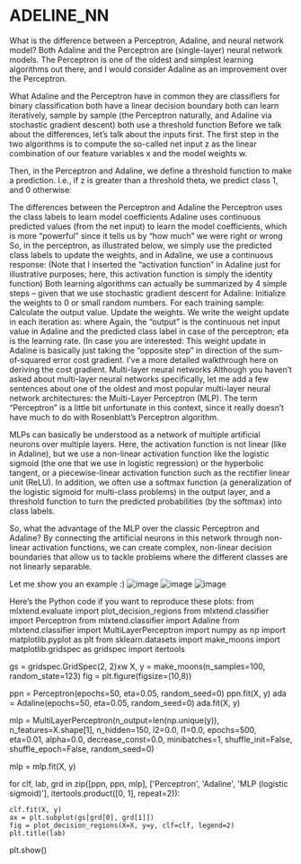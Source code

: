 # ADELINE_NN

What is the difference between a Perceptron, Adaline, and neural network model?
Both Adaline and the Perceptron are (single-layer) neural network models. The Perceptron is one of the oldest and simplest learning algorithms out there, and I would consider Adaline as an improvement over the Perceptron.

What Adaline and the Perceptron have in common
they are classifiers for binary classification
both have a linear decision boundary
both can learn iteratively, sample by sample (the Perceptron naturally, and Adaline via stochastic gradient descent)
both use a threshold function
Before we talk about the differences, let’s talk about the inputs first. The first step in the two algorithms is to compute the so-called net input z as the linear combination of our feature variables x and the model weights w.

Then, in the Perceptron and Adaline, we define a threshold function to make a prediction. I.e., if z is greater than a threshold theta, we predict class 1, and 0 otherwise:

The differences between the Perceptron and Adaline
the Perceptron uses the class labels to learn model coefficients
Adaline uses continuous predicted values (from the net input) to learn the model coefficients, which is more “powerful” since it tells us by “how much” we were right or wrong
So, in the perceptron, as illustrated below, we simply use the predicted class labels to update the weights, and in Adaline, we use a continuous response:
(Note that I inserted the “activation function” in Adaline just for illustrative purposes; here, this activation function is simply the identity function) Both learning algorithms can actually be summarized by 4 simple steps – given that we use stochastic gradient descent for Adaline:
Initialize the weights to 0 or small random numbers.
For each training sample:
Calculate the output value.
Update the weights.
We write the weight update in each iteration as:
where Again, the “output” is the continuous net input value in Adaline and the predicted class label in case of the perceptron; eta is the learning rate. (In case you are interested: This weight update in Adaline is basically just taking the “opposite step” in direction of the sum-of-squared error cost gradient. I’ve a more detailed walkthrough here on deriving the cost gradient.
Multi-layer neural networks
Although you haven’t asked about multi-layer neural networks specifically, let me add a few sentences about one of the oldest and most popular multi-layer neural network architectures: the Multi-Layer Perceptron (MLP). The term “Perceptron” is a little bit unfortunate in this context, since it really doesn’t have much to do with Rosenblatt’s Perceptron algorithm.

MLPs can basically be understood as a network of multiple artificial neurons over multiple layers. Here, the activation function is not linear (like in Adaline), but we use a non-linear activation function like the logistic sigmoid (the one that we use in logistic regression) or the hyperbolic tangent, or a piecewise-linear activation function such as the rectifier linear unit (ReLU). In addition, we often use a softmax function (a generalization of the logistic sigmoid for multi-class problems) in the output layer, and a threshold function to turn the predicted probabilities (by the softmax) into class labels.

So, what the advantage of the MLP over the classic Perceptron and Adaline? By connecting the artificial neurons in this network through non-linear activation functions, we can create complex, non-linear decision boundaries that allow us to tackle problems where the different classes are not linearly separable.

Let me show you an example :)
![image](https://user-images.githubusercontent.com/101083328/204425331-f65f6532-3651-4224-8a82-ffaa01260ac3.png)
![image](https://user-images.githubusercontent.com/101083328/204425347-13e2b2b2-a00b-461c-983d-ee5b3bef4ed8.png)
![image](https://user-images.githubusercontent.com/101083328/204425361-08a0dfa9-dc6b-41e8-96ee-f1bd8fe41d1f.png)

Here’s the Python code if you want to reproduce these plots:
from mlxtend.evaluate import plot_decision_regions
from mlxtend.classifier import Perceptron
from mlxtend.classifier import Adaline
from mlxtend.classifier import MultiLayerPerceptron
import numpy as np
import matplotlib.pyplot as plt
from sklearn.datasets import make_moons
import matplotlib.gridspec as gridspec
import itertools

gs = gridspec.GridSpec(2, 2)xw
X, y = make_moons(n_samples=100, random_state=123)
fig = plt.figure(figsize=(10,8))

ppn = Perceptron(epochs=50, eta=0.05, random_seed=0)
ppn.fit(X, y)
ada = Adaline(epochs=50, eta=0.05, random_seed=0)
ada.fit(X, y)

mlp = MultiLayerPerceptron(n_output=len(np.unique(y)),
                           n_features=X.shape[1],
                           n_hidden=150,
                           l2=0.0,
                           l1=0.0,
                           epochs=500,
                           eta=0.01,
                           alpha=0.0,
                           decrease_const=0.0,
                           minibatches=1,
                           shuffle_init=False,
                           shuffle_epoch=False,
                           random_seed=0)

mlp = mlp.fit(X, y)

for clf, lab, grd in zip([ppn, ppn, mlp],
                         ['Perceptron', 'Adaline', 'MLP (logistic sigmoid)'],
                         itertools.product([0, 1], repeat=2)):

    clf.fit(X, y)
    ax = plt.subplot(gs[grd[0], grd[1]])
    fig = plot_decision_regions(X=X, y=y, clf=clf, legend=2)
    plt.title(lab)

plt.show()



